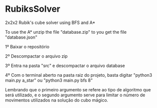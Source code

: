 # RubiksSolver

2x2x2 Rubik's cube solver using BFS and A*

To use the A* unzip the file "database.zip" to you get the file "database.json"

1º Baixar o repositório

2º Descompactar o arquivo zip

3º Entra na pasta "src" e descompactar o arquivo database

4º Com o terminal aberto na pasta raiz do projeto, basta digitar "python3 main.py a_star" ou "python3 main.py bfs 8"

Lembrando que o primeiro argumento se refere ao tipo de algoritmo que será utilizado, e o segundo argumento serve para limitar o número de movimentos utilizados na solução do cubo mágico. 

